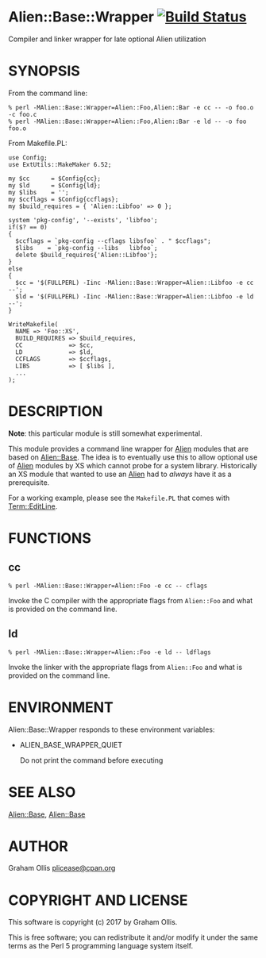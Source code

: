 # Alien::Base::Wrapper [![Build Status](https://secure.travis-ci.org/plicease/Alien-Base-Wrapper.png)](http://travis-ci.org/plicease/Alien-Base-Wrapper)

Compiler and linker wrapper for late optional Alien utilization

# SYNOPSIS

From the command line:

    % perl -MAlien::Base::Wrapper=Alien::Foo,Alien::Bar -e cc -- -o foo.o -c foo.c
    % perl -MAlien::Base::Wrapper=Alien::Foo,Alien::Bar -e ld -- -o foo foo.o

From Makefile.PL:

    use Config;
    use ExtUtils::MakeMaker 6.52;
    
    my $cc      = $Config{cc};
    my $ld      = $Config{ld};
    my $libs    = '';
    my $ccflags = $Config{ccflags};
    my $build_requires = { 'Alien::Libfoo' => 0 };
    
    system 'pkg-config', '--exists', 'libfoo';
    if($? == 0)
    {
      $ccflags = `pkg-config --cflags libsfoo` . " $ccflags";
      $libs    = `pkg-config --libs   libfoo`;
      delete $build_requires{'Alien::Libfoo'};
    }
    else
    {
      $cc = '$(FULLPERL) -Iinc -MAlien::Base::Wrapper=Alien::Libfoo -e cc --';
      $ld = '$(FULLPERL) -Iinc -MAlien::Base::Wrapper=Alien::Libfoo -e ld --';
    }
    
    WriteMakefile(
      NAME => 'Foo::XS',
      BUILD_REQUIRES => $build_requires,
      CC             => $cc,
      LD             => $ld,
      CCFLAGS        => $ccflags,
      LIBS           => [ $libs ],
      ...
    );

# DESCRIPTION

**Note**: this particular module is still somewhat experimental.

This module provides a command line wrapper for [Alien](https://metacpan.org/pod/Alien) modules that are
based on [Alien::Base](https://metacpan.org/pod/Alien::Base).  The idea is to eventually use this to allow optional
use of [Alien](https://metacpan.org/pod/Alien) modules by XS which cannot probe for a system library.
Historically an XS module that wanted to use an [Alien](https://metacpan.org/pod/Alien) had to _always_ have
it as a prerequisite.

For a working example, please see the `Makefile.PL` that comes with [Term::EditLine](https://metacpan.org/pod/Term::EditLine).

# FUNCTIONS

## cc

    % perl -MAlien::Base::Wrapper=Alien::Foo -e cc -- cflags

Invoke the C compiler with the appropriate flags from `Alien::Foo` and what
is provided on the command line.

## ld

    % perl -MAlien::Base::Wrapper=Alien::Foo -e ld -- ldflags

Invoke the linker with the appropriate flags from `Alien::Foo` and what
is provided on the command line.

# ENVIRONMENT

Alien::Base::Wrapper responds to these environment variables:

- ALIEN\_BASE\_WRAPPER\_QUIET

    Do not print the command before executing

# SEE ALSO

[Alien::Base](https://metacpan.org/pod/Alien::Base), [Alien::Base](https://metacpan.org/pod/Alien::Base)

# AUTHOR

Graham Ollis <plicease@cpan.org>

# COPYRIGHT AND LICENSE

This software is copyright (c) 2017 by Graham Ollis.

This is free software; you can redistribute it and/or modify it under
the same terms as the Perl 5 programming language system itself.
